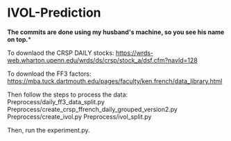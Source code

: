 # IVOL-Prediction
******The commits are done using my husband's machine, so you see his name on top.*******

To downlaod the CRSP DAILY stocks:
https://wrds-web.wharton.upenn.edu/wrds/ds/crsp/stock_a/dsf.cfm?navId=128

To download the FF3 factors:
https://mba.tuck.dartmouth.edu/pages/faculty/ken.french/data_library.html

Then follow the steps to process the data:
Preprocess/daily_ff3_data_split.py
Preprocess/create_crsp_ffrench_daily_grouped_version2.py
Preprocess/create_ivol.py
Preprocess/ivol_split.py

Then, run the experiment.py.
